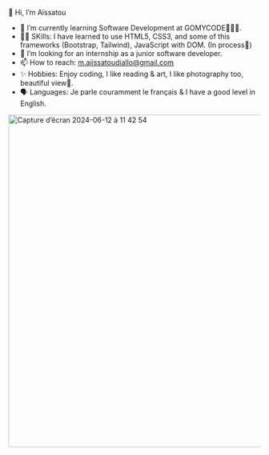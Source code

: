 👋 Hi, I’m Aïssatou
- 🌱 I’m currently learning Software Development at GOMYCODE👩🏽‍💻.
- 💪🏽 SKills: I have learned to use HTML5, CSS3, and some of this frameworks (Bootstrap, Tailwind), JavaScript with DOM. (In process🤭)
- 🔎 I’m looking for an internship as a junior software developer.
- 📫 How to reach: m.aiissatoudiallo@gmail.com
- ✨ Hobbies: Enjoy coding, I like reading & art, I like photography too, beautiful view🌅.
- 🗣 Languages: Je parle couramment le français & I have a good level in English.
<!---
Aiissat/Aiissat is a ✨ special ✨ repository because its `README.md` (this file) appears on your GitHub profile.
You can click the Preview link to take a look at your changes.
--->
<img width="664" alt="Capture d’écran 2024-06-12 à 11 42 54" src="https://github.com/Aiissat/Aiissat/assets/164188248/5de0238d-48b2-4d3b-a7e2-c5639f9fb68e">
